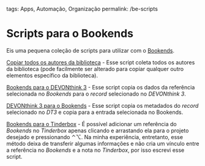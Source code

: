 tags: Apps, Automação, Organização
permalink: /be-scripts

# Scripts para o Bookends

Eis uma pequena coleção de scripts para utilizar com o [Bookends](bib-managers).

[Copiar todos os autores da biblioteca](https://www.dropbox.com/s/b2o3uk2xuahlyun/Gather%20all%20%28Authors%2C%20Titles%2C%20etc%29.scpt?dl=1) - Esse script coleta todos os autores da biblioteca (pode facilmente ser alterado para copiar qualquer outro elementos específico da biblioteca).

[Bookends para o  DEVONthink 3](https://www.dropbox.com/s/kmll9ureqorvgg3/Bookends%20to%20DT3.scpt?dl=1) - Esse script copia os dados da referência selecionada no *Bookends* para o *record* selecionado no *DEVONthink 3*.  

[DEVONthink 3 para o Bookends](https://www.dropbox.com/s/3rorjdqudne5kc4/DT3%20to%20Bookends.scpt?dl=1) - Esse script copia os metadados do *record* selecionado no *DT3* e copia para a entrada selecionada no Bookends.  

[Bookends para o Tinderbox](https://www.dropbox.com/s/oaits4g6cqekthv/Bookends%20to%20Tinderbox.scpt?dl=1) - É possível adicionar um referência do *Bookends* no *Tinderbox* apenas clicando e arrastando ela para o projeto desejado e pressionando ⌃⌥. Na minha experiência, entretanto, esse método deixa de transferir algumas informações e não cria um vínculo entre a referência no *Bookends* e a nota no *Tinderbox*, por isso escrevi esse script.